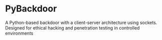 # PyBackdoor
A Python-based backdoor with a client-server architecture using sockets. Designed for ethical hacking and penetration testing in controlled environments
